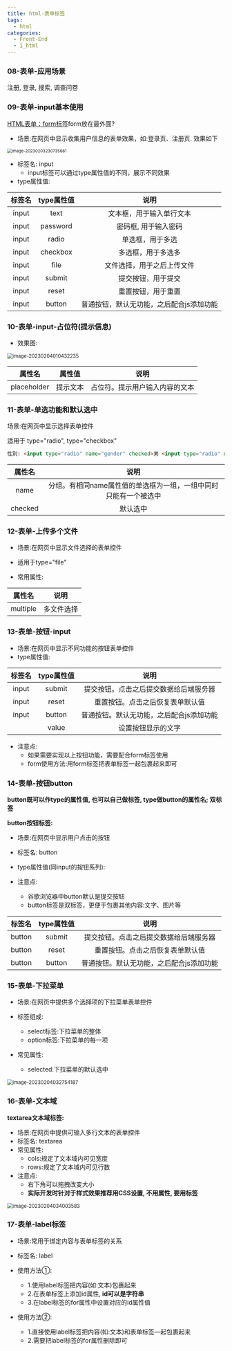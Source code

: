 ```yaml
---
title: html-表单标签
tags:
  - html
categories:
  - Front-End
  - 1_html
---
```

<!-- toc -->
### 08-表单-应用场景

注册, 登录, 搜索, 调查问卷

### 09-表单-input基本使用

[HTML表单：form标签](http://c.biancheng.net/view/7564.html)form放在最外面?

- 场景:在网页中显示收集用户信息的表单效果，如:登录页、注册页. 效果如下

<img src="https://illyber-images.oss-cn-chengdu.aliyuncs.com/202302032307005.png" alt="image-20230203230735661" style="zoom: 67%;" />

- 标签名: input
  - input标签可以通过type属性值的不同，展示不同效果
- type属性值: 

| 标签名 | type属性值 |                   说明                   |
| :----: | :--------: | :--------------------------------------: |
| input  |    text    |         文本框，用于输入单行文本         |
| input  |  password  |           密码框, 用于输入密码           |
| input  |   radio    |             单选框，用于多选             |
| input  |  checkbox  |            多选框，用于多选多            |
| input  |    file    |        文件选择，用于之后上传文件        |
| input  |   submit   |            提交按钮，用于提交            |
| input  |   reset    |            重置按钮，用于重置            |
| input  |   button   | 普通按钮，默认无功能，之后配合js添加功能 |

### 10-表单-input-占位符(提示信息)

- 效果图:

<img src="https://illyber-images.oss-cn-chengdu.aliyuncs.com/202302040104305.png" alt="image-20230204010432235" style="zoom:80%;" />

|   属性名    |  属性值  |              说明              |
| :---------: | :------: | :----------------------------: |
| placeholder | 提示文本 | 占位符。提示用户输入内容的文本 |

### 11-表单-单选功能和默认选中

场景:在网页中显示选择表单控件

适用于 type="radio", type="checkbox"

```html
性别: <input type="radio" name="gender" checked>男 <input type="radio" name="gender">女
```

| 属性名  |                             说明                             |
| :-----: | :----------------------------------------------------------: |
|  name   | 分组。有相同name属性值的单选框为一组，一组中同时只能有一个被选中 |
| checked |                           默认选中                           |

### 12-表单-上传多个文件

- 场景:在网页中显示文件选择的表单控件

- 适用于type="file"

- 常用属性:

|  属性名  |    说明    |
| :------: | :--------: |
| multiple | 多文件选择 |

### 13-表单-按钮-input

- 场景:在网页中显示不同功能的按钮表单控件
- type属性值:

| 标签名 | type属性值 |                   说明                   |
| :----: | :--------: | :--------------------------------------: |
| input  |   submit   |  提交按钮。点击之后提交数据给后端服务器  |
| input  |   reset    |     重置按钮。点击之后恢复表单默认值     |
| input  |   button   | 普通按钮。默认无功能，之后配合js添加功能 |
|        |   value    |            设置按钮显示的文字            |

- 注意点:
  - 如果需要实现以上按钮功能，需要配合form标签使用
  - form使用方法:用form标签把表单标签一起包裹起来即可

### 14-表单-按钮button

**button既可以作type的属性值, 也可以自己做标签, type做button的属性名; 双标签**

**button按钮标签:**

- 场景:在网页中显示用户点击的按钮

- 标签名: button

- type属性值(同input的按钮系列):
- 注意点:
  - 谷歌浏览器中button默认是提交按钮
  - button标签是双标签，更便于包裹其他内容:文字、图片等

| 标签名 | type属性值 |                   说明                   |
| :----: | :--------: | :--------------------------------------: |
| button |   submit   |  提交按钮。点击之后提交数据给后端服务器  |
| button |   reset    |     重置按钮。点击之后恢复表单默认值     |
| button |   button   | 普通按钮。默认无功能，之后配合js添加功能 |

### 15-表单-下拉菜单

- 场景:在网页中提供多个选择项的下拉菜单表单控件

- 标签组成:
  - select标签:下拉菜单的整体
  - option标签:下拉菜单的每一项

- 常见属性:
  - selected:下拉菜单的默认选中

<img src="https://illyber-images.oss-cn-chengdu.aliyuncs.com/202302040327270.png" alt="image-20230204032754187" style="zoom:80%;" />

### 16-表单-文本域

**textarea文本域标签:**

- 场景:在网页中提供可输入多行文本的表单控件
- 标签名: textarea
- 常见属性:
  - cols:规定了文本域内可见宽度
  - rows:规定了文本域内可见行数
- 注意点:
  - 右下角可以拖拽改变大小
  - **实际开发时针对于样式效果推荐用CSS设置, 不用属性, 要用标签**

<img src="https://illyber-images.oss-cn-chengdu.aliyuncs.com/202302040340657.png" alt="image-20230204034003583" style="zoom:80%;" />

### 17-表单-label标签

- 场景:常用于绑定内容与表单标签的关系

- 标签名: label
- 使用方法①:
  - 1.使用label标签把内容(如:文本)包裹起来
  - 2.在表单标签上添加id属性, **id可以是字符串**
  - 3.在label标签的for属性中设置对应的id属性值
- 使用方法②:
  - 1.直接使用label标签把内容(如:文本)和表单标签—起包裹起来
  - 2.需要把label标签的for属性删除即可
